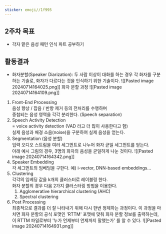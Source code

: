```yaml
---
sticker: emoji//1f995
---
```



## 2주차 목표
- 각자 맡은 음성 패턴 인식 파트 공부하기

## 활동결과

- 화자분할(Speaker Diarization): 두 사람 이상이 대화를 하는 경우 각 화자를 구분하는 기술로, 화자가 다르다는 것을 인식하기 위한 기술이다.
![[Pasted image 20240714164025.png]]
화자 분할 과정
![[Pasted image 20240714164109.png]]
1. Front-End Processing  
	음성 향상 / 잡음 / 반향 제거 등의 전처리를 수행하며  
    중첩되는 음성 영역을 각각 분리한다. (Speech separation)
2. Speech Activity Detection  
    = voice activity detection (VAD 라고 더 많이 사용한다고 함)  
    실제 음성과 배경 소음(noise)을 구분하여 실제 음성을 얻는다.
3. Segmentation (음성 분할)  
	입력 오디오 스트림을 여러 세그먼트로 나누어 화자 균일 세그먼트를 얻는다.  
	아래 예시 그림의 경우, 3명의 화자의 음성을 균일하게 나눈 것이다.
	![[Pasted image 20240714164342.png]]
4. Speaker Embedding  
    각 세그먼트의 임베딩을 구한다. 예) i-vector, DNN-based embeddings…
5. Clustering  
    각각의 임베딩 값을 k개의 클러스터로 레이블링 한다.  
    화자 분할의 경우 다음 2가지 클러스터링 방법을 이용한다.
    1. Agglomerative hierarchical clustering (AHC)
    2. Spectral clustering
6.  Post Processing  
    최종적으로 결과를 더 잘 나타내기 위해 다시 한번 정제하는 과정이다.
    이 과정을 마치면 화자 분할의 공식 포맷인 'RTTM' 포맷에 맞춰 화자 분할 정보를 출력하는데, 이 RTTM 파일로부터 '누가 언제부터 언제까지 말했는가' 를 알 수 있다.
    ![[Pasted image 20240714164931.png]]